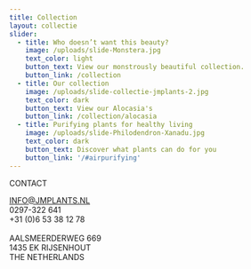 ```yaml
---
title: Collection
layout: collectie
slider:
  - title: Who doesn’t want this beauty?
    image: /uploads/slide-Monstera.jpg
    text_color: light
    button_text: View our monstrously beautiful collection.
    button_link: /collection
  - title: Our collection
    image: /uploads/slide-collectie-jmplants-2.jpg
    text_color: dark
    button_text: View our Alocasia's
    button_link: /collection/alocasia
  - title: Purifying plants for healthy living
    image: /uploads/slide-Philodendron-Xanadu.jpg
    text_color: dark
    button_text: Discover what plants can do for you
    button_link: '/#airpurifying'
---
```



CONTACT

INFO@JMPLANTS.NL<br>0297-322 641<br>+31 (0)6 53 38 12 78<br><br>AALSMEERDERWEG 669<br>1435 EK RIJSENHOUT<br>THE NETHERLANDS